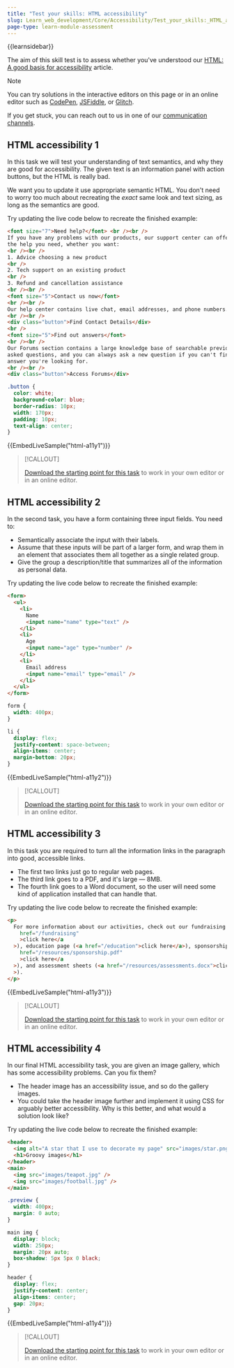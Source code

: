 ```yaml
---
title: "Test your skills: HTML accessibility"
slug: Learn_web_development/Core/Accessibility/Test_your_skills:_HTML_accessibility
page-type: learn-module-assessment
---
```


{{learnsidebar}}

The aim of this skill test is to assess whether you've understood our [HTML: A good basis for accessibility](/en-US/docs/Learn_web_development/Core/Accessibility/HTML) article.

> [!NOTE]
> You can try solutions in the interactive editors on this page or in an online editor such as [CodePen](https://codepen.io/), [JSFiddle](https://jsfiddle.net/), or [Glitch](https://glitch.com/).
>
> If you get stuck, you can reach out to us in one of our [communication channels](/en-US/docs/MDN/Community/Communication_channels).

## HTML accessibility 1

In this task we will test your understanding of text semantics, and why they are good for accessibility. The given text is an information panel with action buttons, but the HTML is really bad.

We want you to update it use appropriate semantic HTML. You don't need to worry too much about recreating the _exact_ same look and text sizing, as long as the semantics are good.

Try updating the live code below to recreate the finished example:

```html live-sample___html-a11y1
<font size="7">Need help?</font> <br /><br />
If you have any problems with our products, our support center can offer you all
the help you need, whether you want:
<br /><br />
1. Advice choosing a new product
<br />
2. Tech support on an existing product
<br />
3. Refund and cancellation assistance
<br /><br />
<font size="5">Contact us now</font>
<br /><br />
Our help center contains live chat, email addresses, and phone numbers.
<br /><br />
<div class="button">Find Contact Details</div>
<br />
<font size="5">Find out answers</font>
<br /><br />
Our Forums section contains a large knowledge base of searchable previously
asked questions, and you can always ask a new question if you can't find the
answer you're looking for.
<br /><br />
<div class="button">Access Forums</div>
```

```css live-sample___html-a11y1
.button {
  color: white;
  background-color: blue;
  border-radius: 10px;
  width: 170px;
  padding: 10px;
  text-align: center;
}
```

{{EmbedLiveSample("html-a11y1")}}

> [!CALLOUT]
>
> [Download the starting point for this task](https://github.com/mdn/learning-area/blob/main/accessibility/tasks/html-css/html/html-a11y1-download.html) to work in your own editor or in an online editor.

## HTML accessibility 2

In the second task, you have a form containing three input fields. You need to:

- Semantically associate the input with their labels.
- Assume that these inputs will be part of a larger form, and wrap them in an element that associates them all together as a single related group.
- Give the group a description/title that summarizes all of the information as personal data.

Try updating the live code below to recreate the finished example:

```html live-sample___html-a11y2
<form>
  <ul>
    <li>
      Name
      <input name="name" type="text" />
    </li>
    <li>
      Age
      <input name="age" type="number" />
    </li>
    <li>
      Email address
      <input name="email" type="email" />
    </li>
  </ul>
</form>
```

```css live-sample___html-a11y2
form {
  width: 400px;
}

li {
  display: flex;
  justify-content: space-between;
  align-items: center;
  margin-bottom: 20px;
}
```

{{EmbedLiveSample("html-a11y2")}}

> [!CALLOUT]
>
> [Download the starting point for this task](https://github.com/mdn/learning-area/blob/main/accessibility/tasks/html-css/html/html-a11y2-download.html) to work in your own editor or in an online editor.

## HTML accessibility 3

In this task you are required to turn all the information links in the paragraph into good, accessible links.

- The first two links just go to regular web pages.
- The third link goes to a PDF, and it's large — 8MB.
- The fourth link goes to a Word document, so the user will need some kind of application installed that can handle that.

Try updating the live code below to recreate the finished example:

```html live-sample___html-a11y3
<p>
  For more information about our activities, check out our fundraising page (<a
    href="/fundraising"
    >click here</a
  >), education page (<a href="/education">click here</a>), sponsorship pack (<a
    href="/resources/sponsorship.pdf"
    >click here</a
  >), and assessment sheets (<a href="/resources/assessments.docx">click here</a
  >).
</p>
```

{{EmbedLiveSample("html-a11y3")}}

> [!CALLOUT]
>
> [Download the starting point for this task](https://github.com/mdn/learning-area/blob/main/accessibility/tasks/html-css/html/html-a11y3-download.html) to work in your own editor or in an online editor.

## HTML accessibility 4

In our final HTML accessibility task, you are given an image gallery, which has some accessibility problems. Can you fix them?

- The header image has an accessibility issue, and so do the gallery images.
- You could take the header image further and implement it using CSS for arguably better accessibility. Why is this better, and what would a solution look like?

Try updating the live code below to recreate the finished example:

```html live-sample___html-a11y4
<header>
  <img alt="A star that I use to decorate my page" src="images/star.png" />
  <h1>Groovy images</h1>
</header>
<main>
  <img src="images/teapot.jpg" />
  <img src="images/football.jpg" />
</main>
```

```css live-sample___html-a11y4
.preview {
  width: 400px;
  margin: 0 auto;
}

main img {
  display: block;
  width: 250px;
  margin: 20px auto;
  box-shadow: 5px 5px 0 black;
}

header {
  display: flex;
  justify-content: center;
  align-items: center;
  gap: 20px;
}
```

{{EmbedLiveSample("html-a11y4")}}

> [!CALLOUT]
>
> [Download the starting point for this task](https://github.com/mdn/learning-area/blob/main/accessibility/tasks/html-css/html/html-a11y4-download.html) to work in your own editor or in an online editor.
